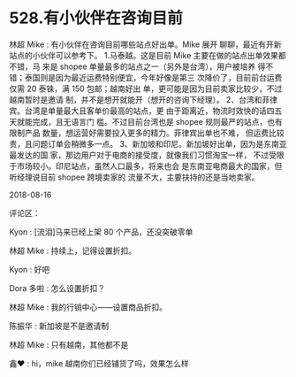 # 528.有小伙伴在咨询目前

林超 Mike : 有小伙伴在咨询目前哪些站点好出单。Mike 展开 聊聊，最近有开新站点的小伙伴可以参考下。 1.马泰越。这是目前 Mike 主要在做的站点出单效果都不错，马 来是 shopee 单量最多的站点之一（另外是台湾），用户被培养 得不错；泰国则是因为最近运费特别便宜，今年好像是第三 次降价了，目前前台运费仅需 20 泰铢，满 150 包邮；越南好出 单，更可能是因为目前卖家比较少，不过越南暂时是邀请 制，并不是想开就能开（想开的咨询下经理）。 2、台湾和菲律宾。台湾是单量最大且客单价最高的站点，更 由于距离近，物流时效快的话四五天就能完成，且无语言门 槛。不过目前台湾也是 shopee 规则最严的站点，也有限制产品 数量，想运营好需要投入更多的精力。菲律宾出单也不难， 但运费比较贵，且问题订单会稍微多一点。 3、新加坡和印尼。新加坡好出单，因为是东南亚最发达的国 家，那边用户对于电商的接受度，就像我们习惯淘宝一样， 不过受限于市场较小。印尼站点，虽然人口最多，将来也会 是东南亚电商最大的国家，但听经理说目前 shopee 跨境卖家的 流量不大，主要扶持的还是当地卖家。

2018-08-16

评论区：

Kyon : [流泪]马来已经上架 80 个产品，还没突破零单

林超 Mike : 持续上，记得设置折扣。

Kyon : 好吧

Dora 多啦 : 怎么设置折扣？

林超 Mike : 我的行销中心——设置商品折扣。

陈振华 : 新加坡是不是邀请制

林超 Mike : 只有越南，其他都不是

鑫❤ : hi，mike 越南你们已经铺货了吗，效果怎么样